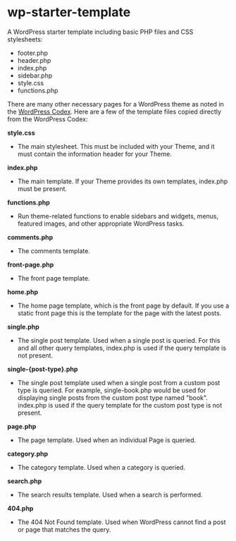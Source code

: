 wp-starter-template
===================
A WordPress starter template including basic PHP files and CSS stylesheets:

* footer.php
* header.php
* index.php
* sidebar.php
* style.css
* functions.php

There are many other necessary pages for a WordPress theme as noted in the [WordPress Codex](http://codex.wordpress.org/Theme_Development#Template_Files_List). Here are a few of the template files copied directly from the WordPress Codex:

**style.css**

* The main stylesheet. This must be included with your Theme, and it must contain the information header for your Theme.

**index.php**

* The main template. If your Theme provides its own templates, index.php must be present.

**functions.php**

* Run theme-related functions to enable sidebars and widgets, menus, featured images, and other appropriate WordPress tasks.

**comments.php**

* The comments template.

**front-page.php**

* The front page template.

**home.php**

* The home page template, which is the front page by default. If you use a static front page this is the template for the page with the latest posts.

**single.php**

* The single post template. Used when a single post is queried. For this and all other query templates, index.php is used if the query template is not present.

**single-{post-type}.php**

* The single post template used when a single post from a custom post type is queried. For example, single-book.php would be used for displaying single posts from the custom post type named "book". index.php is used if the query template for the custom post type is not present.

**page.php**

* The page template. Used when an individual Page is queried.

**category.php**

* The category template. Used when a category is queried.

**search.php**

* The search results template. Used when a search is performed.

**404.php**

* The 404 Not Found template. Used when WordPress cannot find a post or page that matches the query.